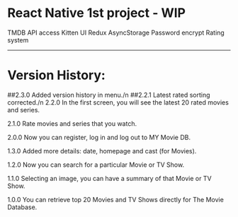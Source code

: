 # React Native 1st project - WIP

TMDB API access
Kitten UI
Redux
AsyncStorage
Password encrypt
Rating system

-------------------

# Version History:

##2.3.0 Added version history in menu./n
##2.2.1 Latest rated sorting corrected./n
2.2.0 In the first screen, you will see the latest 20 rated movies and series.

2.1.0 Rate movies and series that you watch.

2.0.0 Now you can register, log in and log out to MY Movie DB.

1.3.0 Added more details: date, homepage and cast (for Movies).

1.2.0 Now you can search for a particular Movie or TV Show.

1.1.0 Selecting an image, you can have a summary of that Movie or TV Show.

1.0.0 You can retrieve top 20 Movies and TV Shows directly for The Movie Database.
